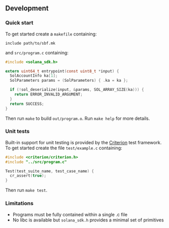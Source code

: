 ## Development

### Quick start
To get started create a `makefile` containing:
```make
include path/to/sbf.mk
```
and `src/program.c` containing:
```c
#include <solana_sdk.h>

extern uint64_t entrypoint(const uint8_t *input) {
  SolAccountInfo ka[1];
  SolParameters params = (SolParameters) { .ka = ka };

  if (!sol_deserialize(input, &params, SOL_ARRAY_SIZE(ka))) {
    return ERROR_INVALID_ARGUMENT;
  }
  return SUCCESS;
}
```

Then run `make` to build `out/program.o`.
Run `make help` for more details.

### Unit tests
Built-in support for unit testing is provided by the
[Criterion](https://criterion.readthedocs.io/en/master/index.html) test framework.
To get started create the file `test/example.c` containing:
```c
#include <criterion/criterion.h>
#include "../src/program.c"

Test(test_suite_name, test_case_name) {
  cr_assert(true);
}
```
Then run `make test`.

### Limitations
* Programs must be fully contained within a single .c file
* No libc is available but `solana_sdk.h` provides a minimal set of primitives
